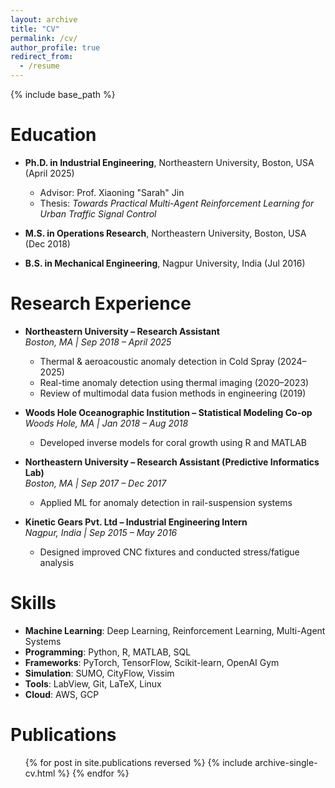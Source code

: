 ```yaml
---
layout: archive
title: "CV"
permalink: /cv/
author_profile: true
redirect_from:
  - /resume
---
```


{% include base_path %}

Education
=========

* **Ph.D. in Industrial Engineering**, Northeastern University, Boston, USA  (April 2025)
  * Advisor: Prof. Xiaoning "Sarah" Jin  
  * Thesis: *Towards Practical Multi-Agent Reinforcement Learning for Urban Traffic Signal Control*

* **M.S. in Operations Research**, Northeastern University, Boston, USA (Dec 2018)

* **B.S. in Mechanical Engineering**, Nagpur University, India (Jul 2016)

Research Experience
===================

* **Northeastern University – Research Assistant**  
  *Boston, MA | Sep 2018 – April 2025*
  - Thermal & aeroacoustic anomaly detection in Cold Spray (2024–2025)
  - Real-time anomaly detection using thermal imaging (2020–2023)
  - Review of multimodal data fusion methods in engineering (2019)

* **Woods Hole Oceanographic Institution – Statistical Modeling Co-op**  
  *Woods Hole, MA | Jan 2018 – Aug 2018*
  - Developed inverse models for coral growth using R and MATLAB

* **Northeastern University – Research Assistant (Predictive Informatics Lab)**  
  *Boston, MA | Sep 2017 – Dec 2017*
  - Applied ML for anomaly detection in rail-suspension systems

* **Kinetic Gears Pvt. Ltd – Industrial Engineering Intern**  
  *Nagpur, India | Sep 2015 – May 2016*
  - Designed improved CNC fixtures and conducted stress/fatigue analysis
  
Skills
======

* **Machine Learning**: Deep Learning, Reinforcement Learning, Multi-Agent Systems  
* **Programming**: Python, R, MATLAB, SQL  
* **Frameworks**: PyTorch, TensorFlow, Scikit-learn, OpenAI Gym  
* **Simulation**: SUMO, CityFlow, Vissim  
* **Tools**: LabView, Git, LaTeX, Linux  
* **Cloud**: AWS, GCP

Publications
============
  <ul>{% for post in site.publications reversed %}
    {% include archive-single-cv.html %}
  {% endfor %}</ul>
  
<!-- Talks
======
  <ul>{% for post in site.talks reversed %}
    {% include archive-single-talk-cv.html  %}
  {% endfor %}</ul>
  
Teaching
======
  <ul>{% for post in site.teaching reversed %}
    {% include archive-single-cv.html %}
  {% endfor %}</ul>
  
Service and leadership
======
* Currently signed in to 43 different slack teams -->
